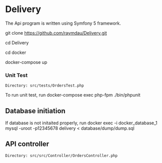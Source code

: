 # Delivery
The Api program is written using Symfony 5 framework.

git clone https://github.com/raymdau/Delivery.git

cd Delivery

cd docker

docker-compose up

### Unit Test
```
Directory: src/tests/OrdersTest.php
```
To run unit test, run docker-compose exec php-fpm ./bin/phpunit

## Database initiation
If database is not initaited properly, run docker exec -i docker_database_1 mysql -uroot -p12345678 delivery < database/dump/dump.sql

## API controller
```
Directory: src/src/Controller/OrdersController.php
```
